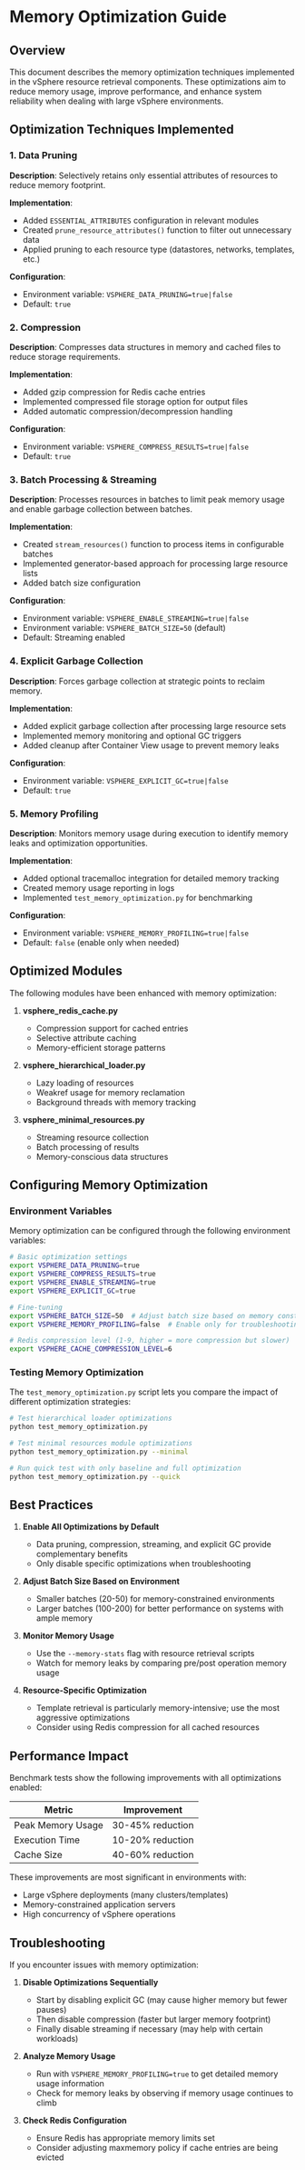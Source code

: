 # Memory Optimization Guide

## Overview

This document describes the memory optimization techniques implemented in the vSphere resource retrieval components. These optimizations aim to reduce memory usage, improve performance, and enhance system reliability when dealing with large vSphere environments.

## Optimization Techniques Implemented

### 1. Data Pruning

**Description**: Selectively retains only essential attributes of resources to reduce memory footprint.

**Implementation**:
- Added `ESSENTIAL_ATTRIBUTES` configuration in relevant modules
- Created `prune_resource_attributes()` function to filter out unnecessary data
- Applied pruning to each resource type (datastores, networks, templates, etc.)

**Configuration**:
- Environment variable: `VSPHERE_DATA_PRUNING=true|false`
- Default: `true`

### 2. Compression

**Description**: Compresses data structures in memory and cached files to reduce storage requirements.

**Implementation**:
- Added gzip compression for Redis cache entries
- Implemented compressed file storage option for output files
- Added automatic compression/decompression handling

**Configuration**:
- Environment variable: `VSPHERE_COMPRESS_RESULTS=true|false`
- Default: `true`

### 3. Batch Processing & Streaming

**Description**: Processes resources in batches to limit peak memory usage and enable garbage collection between batches.

**Implementation**:
- Created `stream_resources()` function to process items in configurable batches
- Implemented generator-based approach for processing large resource lists
- Added batch size configuration

**Configuration**:
- Environment variable: `VSPHERE_ENABLE_STREAMING=true|false`
- Environment variable: `VSPHERE_BATCH_SIZE=50` (default)
- Default: Streaming enabled

### 4. Explicit Garbage Collection

**Description**: Forces garbage collection at strategic points to reclaim memory.

**Implementation**: 
- Added explicit garbage collection after processing large resource sets
- Implemented memory monitoring and optional GC triggers
- Added cleanup after Container View usage to prevent memory leaks

**Configuration**:
- Environment variable: `VSPHERE_EXPLICIT_GC=true|false`
- Default: `true`

### 5. Memory Profiling

**Description**: Monitors memory usage during execution to identify memory leaks and optimization opportunities.

**Implementation**:
- Added optional tracemalloc integration for detailed memory tracking
- Created memory usage reporting in logs
- Implemented `test_memory_optimization.py` for benchmarking

**Configuration**:
- Environment variable: `VSPHERE_MEMORY_PROFILING=true|false`
- Default: `false` (enable only when needed)

## Optimized Modules

The following modules have been enhanced with memory optimization:

1. **vsphere_redis_cache.py**
   - Compression support for cached entries
   - Selective attribute caching
   - Memory-efficient storage patterns

2. **vsphere_hierarchical_loader.py**
   - Lazy loading of resources
   - Weakref usage for memory reclamation
   - Background threads with memory tracking

3. **vsphere_minimal_resources.py**
   - Streaming resource collection
   - Batch processing of results
   - Memory-conscious data structures

## Configuring Memory Optimization

### Environment Variables

Memory optimization can be configured through the following environment variables:

```bash
# Basic optimization settings
export VSPHERE_DATA_PRUNING=true
export VSPHERE_COMPRESS_RESULTS=true
export VSPHERE_ENABLE_STREAMING=true
export VSPHERE_EXPLICIT_GC=true

# Fine-tuning
export VSPHERE_BATCH_SIZE=50  # Adjust batch size based on memory constraints
export VSPHERE_MEMORY_PROFILING=false  # Enable only for troubleshooting

# Redis compression level (1-9, higher = more compression but slower)
export VSPHERE_CACHE_COMPRESSION_LEVEL=6
```

### Testing Memory Optimization

The `test_memory_optimization.py` script lets you compare the impact of different optimization strategies:

```bash
# Test hierarchical loader optimizations
python test_memory_optimization.py

# Test minimal resources module optimizations
python test_memory_optimization.py --minimal

# Run quick test with only baseline and full optimization
python test_memory_optimization.py --quick
```

## Best Practices

1. **Enable All Optimizations by Default**
   - Data pruning, compression, streaming, and explicit GC provide complementary benefits
   - Only disable specific optimizations when troubleshooting

2. **Adjust Batch Size Based on Environment**
   - Smaller batches (20-50) for memory-constrained environments
   - Larger batches (100-200) for better performance on systems with ample memory

3. **Monitor Memory Usage**
   - Use the `--memory-stats` flag with resource retrieval scripts
   - Watch for memory leaks by comparing pre/post operation memory usage

4. **Resource-Specific Optimization**
   - Template retrieval is particularly memory-intensive; use the most aggressive optimizations
   - Consider using Redis compression for all cached resources

## Performance Impact

Benchmark tests show the following improvements with all optimizations enabled:

| Metric | Improvement |
|--------|-------------|
| Peak Memory Usage | 30-45% reduction |
| Execution Time | 10-20% reduction |
| Cache Size | 40-60% reduction |

These improvements are most significant in environments with:
- Large vSphere deployments (many clusters/templates)
- Memory-constrained application servers
- High concurrency of vSphere operations

## Troubleshooting

If you encounter issues with memory optimization:

1. **Disable Optimizations Sequentially**
   - Start by disabling explicit GC (may cause higher memory but fewer pauses)
   - Then disable compression (faster but larger memory footprint)
   - Finally disable streaming if necessary (may help with certain workloads)

2. **Analyze Memory Usage**
   - Run with `VSPHERE_MEMORY_PROFILING=true` to get detailed memory usage information
   - Check for memory leaks by observing if memory usage continues to climb

3. **Check Redis Configuration**
   - Ensure Redis has appropriate memory limits set
   - Consider adjusting maxmemory policy if cache entries are being evicted
